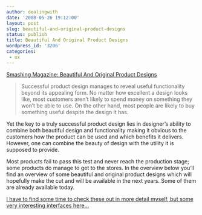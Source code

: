 ```yaml
---
author: dealingwith
date: '2008-05-26 19:12:00'
layout: post
slug: beautiful-and-original-product-designs
status: publish
title: Beautiful And Original Product Designs
wordpress_id: '3206'
categories:
 - ux
---
```


[Smashing Magazine: Beautiful And Original Product Designs][1]

> Successful product design manages to reveal useful functionality beyond its
appealing form. No matter how excellent a design looks like, most customers
aren’t likely to spend money on something they won’t be able to use. On the
other hand, most people are likely to buy something useful despite the design
it has.


Yet the key to a truly successful product design lies in designer’s ability to
combine both beautiful design and functionality making it obvious to the
customers how the product can be used and which benefits it delivers. However,
one can combine the beauty of design with the utility it is supposed to
provide.


Most products fail to pass this test and never reach the production stage;
some products do manage to get to the stores. In the overview below you’ll
find an overview of some beautiful and original product designs which will
hopefully make the cut and will be available in the next years. Some of them
are already available today.

[I have to find some time to check these out in more detail myself, but some
very interesting interfaces here...][1]

   [1]: http://www.smashingmagazine.com/2008/05/26/beautiful-and-original-product-designs/

   

